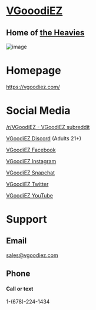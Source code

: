 # [VGooodiEZ](https://vgoodiez.com/)
## Home of [the Heavies](https://vgoodiez.com/collections/the-heavies)

![image](https://user-images.githubusercontent.com/104687767/167254338-99b57fca-9058-4c68-a16c-17fee48c8355.png)

# Homepage

https://vgoodiez.com/

# Social Media

[/r/VGoodiEZ - VGoodiEZ subreddit](https://www.reddit.com/r/VGoodiez/)

[VGoodiEZ Discord](https://discord.gg/UETxShF9sr) (Adults 21+)

[VGoodiEZ Facebook](https://www.facebook.com/vgoodiez.shop)

[VGoodiEZ Instagram](https://instagram.com/_vgoodiez_)

[VGoodiEZ Snapchat](https://snapchat.com/add/vgoodiez.com)

[VGoodiEZ Twitter](https://twitter.com/VgoodiezC)

[VGoodiEZ YouTube](http://www.youtube.com/channel/UCQkwKOZZ_P8mb6LOInVYZ1A)

# Support

## Email

sales@vgoodiez.com

## Phone
#### Call or text
1-(678)-224-1434
